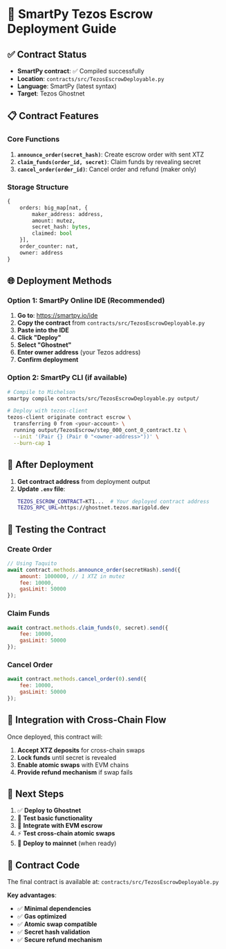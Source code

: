 # 🚀 SmartPy Tezos Escrow Deployment Guide

## ✅ Contract Status
- **SmartPy contract**: ✅ Compiled successfully
- **Location**: `contracts/src/TezosEscrowDeployable.py`
- **Language**: SmartPy (latest syntax)
- **Target**: Tezos Ghostnet

## 📋 Contract Features

### Core Functions
1. **`announce_order(secret_hash)`**: Create escrow order with sent XTZ
2. **`claim_funds(order_id, secret)`**: Claim funds by revealing secret
3. **`cancel_order(order_id)`**: Cancel order and refund (maker only)

### Storage Structure
```python
{
    orders: big_map[nat, {
        maker_address: address,
        amount: mutez,
        secret_hash: bytes,
        claimed: bool
    }],
    order_counter: nat,
    owner: address
}
```

## 🌐 Deployment Methods

### Option 1: SmartPy Online IDE (Recommended)

1. **Go to**: https://smartpy.io/ide
2. **Copy the contract** from `contracts/src/TezosEscrowDeployable.py`
3. **Paste into the IDE**
4. **Click "Deploy"**
5. **Select "Ghostnet"**
6. **Enter owner address** (your Tezos address)
7. **Confirm deployment**

### Option 2: SmartPy CLI (if available)

```bash
# Compile to Michelson
smartpy compile contracts/src/TezosEscrowDeployable.py output/

# Deploy with tezos-client
tezos-client originate contract escrow \
  transferring 0 from <your-account> \
  running output/TezosEscrow/step_000_cont_0_contract.tz \
  --init '(Pair {} (Pair 0 "<owner-address>"))' \
  --burn-cap 1
```

## 🔧 After Deployment

1. **Get contract address** from deployment output
2. **Update `.env` file**:
   ```bash
   TEZOS_ESCROW_CONTRACT=KT1...  # Your deployed contract address
   TEZOS_RPC_URL=https://ghostnet.tezos.marigold.dev
   ```

## 🧪 Testing the Contract

### Create Order
```javascript
// Using Taquito
await contract.methods.announce_order(secretHash).send({
    amount: 1000000, // 1 XTZ in mutez
    fee: 10000,
    gasLimit: 50000
});
```

### Claim Funds
```javascript
await contract.methods.claim_funds(0, secret).send({
    fee: 10000,
    gasLimit: 50000
});
```

### Cancel Order
```javascript
await contract.methods.cancel_order(0).send({
    fee: 10000,
    gasLimit: 50000
});
```

## 🔗 Integration with Cross-Chain Flow

Once deployed, this contract will:
1. **Accept XTZ deposits** for cross-chain swaps
2. **Lock funds** until secret is revealed
3. **Enable atomic swaps** with EVM chains
4. **Provide refund mechanism** if swap fails

## 🎯 Next Steps

1. ✅ **Deploy to Ghostnet**
2. 🔄 **Test basic functionality**  
3. 🌉 **Integrate with EVM escrow**
4. ⚡ **Test cross-chain atomic swaps**
5. 🚀 **Deploy to mainnet** (when ready)

## 📝 Contract Code

The final contract is available at: `contracts/src/TezosEscrowDeployable.py`

**Key advantages**:
- ✅ **Minimal dependencies**
- ✅ **Gas optimized**
- ✅ **Atomic swap compatible**
- ✅ **Secret hash validation**
- ✅ **Secure refund mechanism**